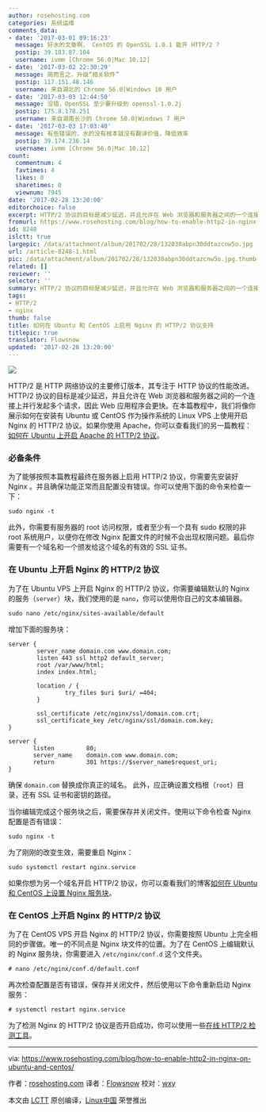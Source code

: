 ```yaml
---
author: rosehosting.com
categories: 系统运维
comments_data:
- date: '2017-03-01 09:16:23'
  message: 好水的文章啊， CentOS 的 OpenSSL 1.0.1 能开 HTTP/2 ?
  postip: 39.183.87.104
  username: ivmm [Chrome 56.0|Mac 10.12]
- date: '2017-03-02 22:30:29'
  message: 简而言之，升级“相关软件”
  postip: 117.151.48.146
  username: 来自湖北的 Chrome 56.0|Windows 10 用户
- date: '2017-03-03 12:44:50'
  message: 没错，OpenSSL 至少要升级到 openssl-1.0.2j
  postip: 175.8.178.251
  username: 来自湖南长沙的 Chrome 50.0|Windows 7 用户
- date: '2017-03-03 17:03:40'
  message: 有些错误的，水的没有根本就没有翻译价值，降低效率
  postip: 39.174.236.14
  username: ivmm [Chrome 56.0|Mac 10.12]
count:
  commentnum: 4
  favtimes: 4
  likes: 0
  sharetimes: 0
  viewnum: 7945
date: '2017-02-28 13:20:00'
editorchoice: false
excerpt: HTTP/2 协议的目标是减少延迟，并且允许在 Web 浏览器和服务器之间的一个连接上并行发起多个请求，因此 Web 应用程序会更快。
fromurl: https://www.rosehosting.com/blog/how-to-enable-http2-in-nginx-on-ubuntu-and-centos/
id: 8248
islctt: true
largepic: /data/attachment/album/201702/28/132038abpn30ddtazcnw5o.jpg
url: /article-8248-1.html
pic: /data/attachment/album/201702/28/132038abpn30ddtazcnw5o.jpg.thumb.jpg
related: []
reviewer: ''
selector: ''
summary: HTTP/2 协议的目标是减少延迟，并且允许在 Web 浏览器和服务器之间的一个连接上并行发起多个请求，因此 Web 应用程序会更快。
tags:
- HTTP/2
- nginx
thumb: false
title: 如何在 Ubuntu 和 CentOS 上启用 Nginx 的 HTTP/2 协议支持
titlepic: true
translator: Flowsnow
updated: '2017-02-28 13:20:00'
---
```


![](/data/attachment/album/201702/28/132038abpn30ddtazcnw5o.jpg)


HTTP/2 是 HTTP 网络协议的主要修订版本，其专注于 HTTP 协议的性能改进。HTTP/2 协议的目标是减少延迟，并且允许在 Web 浏览器和服务器之间的一个连接上并行发起多个请求，因此 Web 应用程序会更快。在本篇教程中，我们将像你展示如何在安装有 Ubuntu 或 CentOS 作为操作系统的 Linux VPS 上使用开启 Nginx 的 HTTP/2 协议。如果你使用 Apache，你可以查看我们的另一篇教程：[如何在 Ubuntu 上开启 Apache 的 HTTP/2 协议](https://www.rosehosting.com/blog/how-to-set-up-apache-with-http2-support-on-ubuntu-16-04/)。


### 必备条件


为了能够按照本篇教程最终在服务器上启用 HTTP/2 协议，你需要先安装好 Nginx 。并且确保功能正常而且配置没有错误。你可以使用下面的命令来检查一下：



```
sudo nginx -t

```

此外，你需要有服务器的 root 访问权限，或者至少有一个具有 sudo 权限的非 root 系统用户，以便你在修改 Nginx 配置文件的时候不会出现权限问题。最后你需要有一个域名和一个颁发给这个域名的有效的 SSL 证书。


### 在 Ubuntu 上开启 Nginx 的 HTTP/2 协议


为了在 Ubuntu VPS 上开启 Nginx 的 HTTP/2 协议，你需要编辑默认的 Nginx 的服务（`server`）块，我们使用的是 `nano`，你可以使用你自己的文本编辑器。



```
sudo nano /etc/nginx/sites-available/default

```

增加下面的服务块：



```
server {  
        server_name domain.com www.domain.com;
        listen 443 ssl http2 default_server;
        root /var/www/html;
        index index.html;

        location / {
                try_files $uri $uri/ =404;
        }

        ssl_certificate /etc/nginx/ssl/domain.com.crt;
        ssl_certificate_key /etc/nginx/ssl/domain.com.key;
}

server {
       listen         80;
       server_name    domain.com www.domain.com;
       return         301 https://$server_name$request_uri;
}

```

确保 `domain.com` 替换成你真正的域名。 此外，应正确设置文档根（`root`）目录，还有 SSL 证书和密钥的路径。


当你编辑完成这个服务块之后，需要保存并关闭文件。使用以下命令检查 Nginx 配置是否有错误：



```
sudo nginx -t

```

为了刚刚的改变生效，需要重启 Nginx：



```
sudo systemctl restart nginx.service

```

如果你想为另一个域名开启 HTTP/2 协议，你可以查看我们的博客[如何在 Ubuntu 和 CentOS 上设置 Nginx 服务块](https://www.rosehosting.com/blog/how-to-set-up-nginx-server-blocks-on-ubuntu-and-centos/)。


### 在 CentOS 上开启 Nginx 的 HTTP/2 协议


为了在 CentOS VPS 开启 Nginx 的 HTTP/2 协议，你需要按照 Ubuntu 上完全相同的步骤做。唯一的不同点是 Nginx 块文件的位置。为了在 CentOS 上编辑默认的 Nginx 服务块，你需要进入 `/etc/nginx/conf.d` 这个文件夹。



```
# nano /etc/nginx/conf.d/default.conf

```

再次检查配置是否有错误，保存并关闭文件，然后使用以下命令重新启动 Nginx 服务：



```
# systemctl restart nginx.service

```

为了检测 Nginx 的 HTTP/2 协议是否开启成功，你可以使用一些[在线 HTTP/2 检测工具](https://www.rosehosting.com/network-tools/http2-support.html)。




---


via: <https://www.rosehosting.com/blog/how-to-enable-http2-in-nginx-on-ubuntu-and-centos/>


作者：[rosehosting.com](https://www.rosehosting.com/blog/how-to-enable-http2-in-nginx-on-ubuntu-and-centos/) 译者：[Flowsnow](https://github.com/Flowsnow) 校对：[wxy](https://github.com/wxy)


本文由 [LCTT](https://github.com/LCTT/TranslateProject) 原创编译，[Linux中国](https://linux.cn/) 荣誉推出